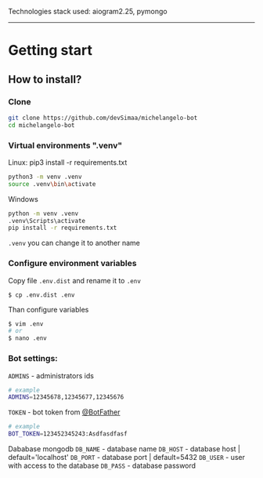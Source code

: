 Technologies stack used: aiogram2.25, pymongo

<hr>

# Getting start
## How to install?
### Clone

```bash
git clone https://github.com/devSimaa/michelangelo-bot
cd michelangelo-bot
```
### Virtual environments ".venv"

Linux:
pip3 install -r requirements.txt
```bash
python3 -m venv .venv
source .venv\bin\activate
```
Windows
```bash
python -m venv .venv
.venv\Scripts\activate
pip install -r requirements.txt
```
`.venv` you can change it to another name


### Configure environment variables
Copy file `.env.dist` and rename it to `.env`
```
$ cp .env.dist .env
```
Than configure variables
```bash
$ vim .env
# or 
$ nano .env
```
### Bot settings:

`ADMINS` - administrators ids
```bash
# example
ADMINS=12345678,12345677,12345676

```
`TOKEN` - bot token from [@BotFather](https://t.me/BotFather)
```bash
# example
BOT_TOKEN=123452345243:Asdfasdfasf
```
Dababase mongodb
`DB_NAME` - database name
`DB_HOST` - database host | default='localhost'
`DB_PORT` - database port | default=5432
`DB_USER` - user with access to the database
`DB_PASS` - database password
